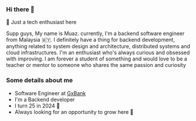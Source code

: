 ### Hi there 👋
🌱 Just a tech enthusiast here

Supp guys, My name is Muaz. currently, I'm a backend software engineer from Malaysia 🇲🇾. I definitely have a thing for backend development, anything related to system design and architecture, distributed systems and cloud infrastructures. I'm an enthusiast who's always curious and obsessed with improving. I am forever a student of something and would love to be a teacher or mentor to someone who shares the same passion and curiosity

### Some details about me
- Software Engineer at [GxBank](https://gxbank.my/)
- I'm a Backend developer 
- I turn 25 in 2024 🤯
- Always looking for an opportunity to grow here 🌱

<!--
**muazwzxv/muazwzxv** is a ✨ _special_ ✨ repository because its `README.md` (this file) appears on your GitHub profile.
![cilantroz](https://www.hackthebox.eu/badge/image/189661)
Here are some ideas to get you started:

- 🔭 I’m currently working on ...
- 🌱 I’m currently learning ...
- 👯 I’m looking to collaborate on ...
- 🤔 I’m looking for help with ...
- 💬 Ask me about ...
- 📫 How to reach me: ...
- 😄 Pronouns: ...
- ⚡ Fun fact: ...
-->
